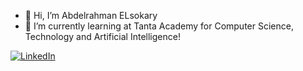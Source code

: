 - 👋 Hi, I’m Abdelrahman ELsokary
- 🌱 I’m currently learning at Tanta Academy for Computer Science, Technology and Artificial Intelligence!
  
[![LinkedIn](https://www.linkedin.com/in/abdulrahman-elsokary-29036930a/)](#)

<!---
AbdelrahmanELsokary/AbdelrahmanELsokary is a ✨ special ✨ repository because its `README.md` (this file) appears on your GitHub profile.
You can click the Preview link to take a look at your changes.
--->
